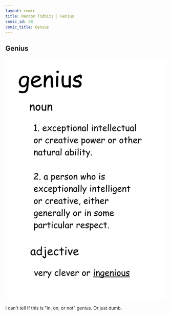 ```yaml
---
layout: comic
title: Random Tidbits | Genius
comic_id: 38
comic_title: Genius
---
```


## Genius

<img id="img38" class="img-fluid" src="/assets/images/38.png">

I can't tell if this is "in, on, or not" genius. Or just dumb.
